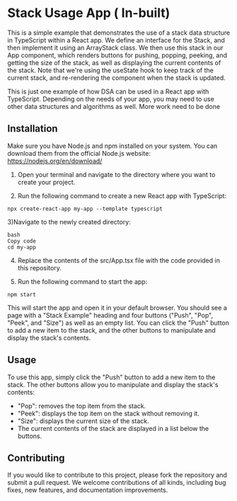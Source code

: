 # Stack Usage App ( In-built)
This is a simple example that demonstrates the use of a stack data structure in TypeScript within a React app. We define an interface for the Stack, and then implement it using an ArrayStack class. We then use this stack in our App component, which renders buttons for pushing, popping, peeking, and getting the size of the stack, as well as displaying the current contents of the stack. Note that we're using the useState hook to keep track of the current stack, and re-rendering the component when the stack is updated.

This is just one example of how DSA can be used in a React app with TypeScript. Depending on the needs of your app, you may need to use other data structures and algorithms as well. More work need to be done

## Installation
Make sure you have Node.js and npm installed on your system. You can download them from the official Node.js website: https://nodejs.org/en/download/

1) Open your terminal and navigate to the directory where you want to create your project.

2) Run the following command to create a new React app with TypeScript:

```
npx create-react-app my-app --template typescript
```
3)Navigate to the newly created directory:

```
bash
Copy code
cd my-app
```

4) Replace the contents of the src/App.tsx file with the code provided in this repository.

5) Run the following command to start the app:
```
npm start
```
This will start the app and open it in your default browser. You should see a page with a "Stack Example" heading and four buttons ("Push", "Pop", "Peek", and "Size") as well as an empty list. You can click the "Push" button to add a new item to the stack, and the other buttons to manipulate and display the stack's contents.

## Usage
To use this app, simply click the "Push" button to add a new item to the stack. The other buttons allow you to manipulate and display the stack's contents:

- "Pop": removes the top item from the stack.
- "Peek": displays the top item on the stack without removing it.
- "Size": displays the current size of the stack.
- The current contents of the stack are displayed in a list below the buttons.

## Contributing
If you would like to contribute to this project, please fork the repository and submit a pull request. We welcome contributions of all kinds, including bug fixes, new features, and documentation improvements.
